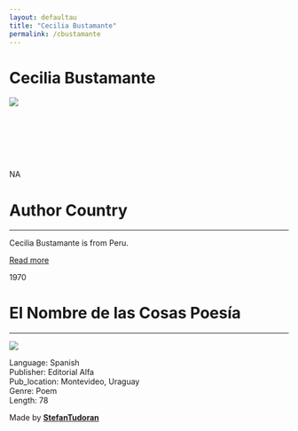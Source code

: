 ```yaml
---
layout: defaultau
title: "Cecilia Bustamante"
permalink: /cbustamante
---
```

<!-- partial:index.partial.html -->
<div class="content">
    <h1>Cecilia Bustamante</h1>
    <div class="quote">
        <div><img src="NA" class="logo"></div>
    </div>
    <div class="timeline">
        <div style="padding-bottom:100px;"></div>
        <div class="block">
            <div class="date right"><p class="right"> NA </p></div>
            <div class="dot"></div>
            <div class="left first">
                <h1>Author Country</h1><hr>
            <p>Cecilia Bustamante is from Peru.</p>
                <a href="https://revistazularte.blogia.com/upload/20061024014348-ceciliabustamante.jpg" target="_blank">Read more</a>
            </div>
        </div>
        <div class="block">
            <div class="date left"><p class="left">1970</p></div>
            <div class="dot"></div>
            <div class="right">
                <h1>El Nombre de las Cosas Poesía</h1><hr>
                <p><img src="https://books.google.dm/books/content?id=FCpCAAAAYAAJ&printsec=frontcover&img=1&zoom=1&imgtk=AFLRE73__bEyRLcZFaCzVKGiNrIAPbScqRZYUrxSvvG5UZZ3KWqhHmCArmWifIOVqJ8DCZBZi60jZ5D6-HzHVEuMMaoQzCDwbHf1HJQKjHz2Luc7HpCtFwA8AAmhQDVRmPjMNPReLGxl.jpg"></p>
                <p>
                Language: Spanish<br/>
                Publisher: Editorial Alfa<br/>
                Pub_location: Montevideo, Uraguay<br/>
                Genre: Poem<br/>
                Length: 78</p>
            </div>
        </div>
        <div id="footer">
        <p id="copyright">Made by&nbsp;<strong><a href="https://www.linkedin.com/in/nicolae-stefan-tudoran-b02291127/" target="_blank">StefanTudoran</a></strong></p>
    </div>
</div>
<!-- partial -->
  <script src='https://cdnjs.cloudflare.com/ajax/libs/jquery/3.1.1/jquery.min.js'></script><script  src="assets/js/authorscript.js"></script>